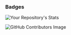 ### Badges
![Your Repository's Stats](https://github-readme-stats.vercel.app/api/top-langs/?username=nishchaybhuker20&theme=blue-green)


![GitHub Contributors Image](https://contrib.rocks/image?repo=nishchaybhuker20/INtra)
